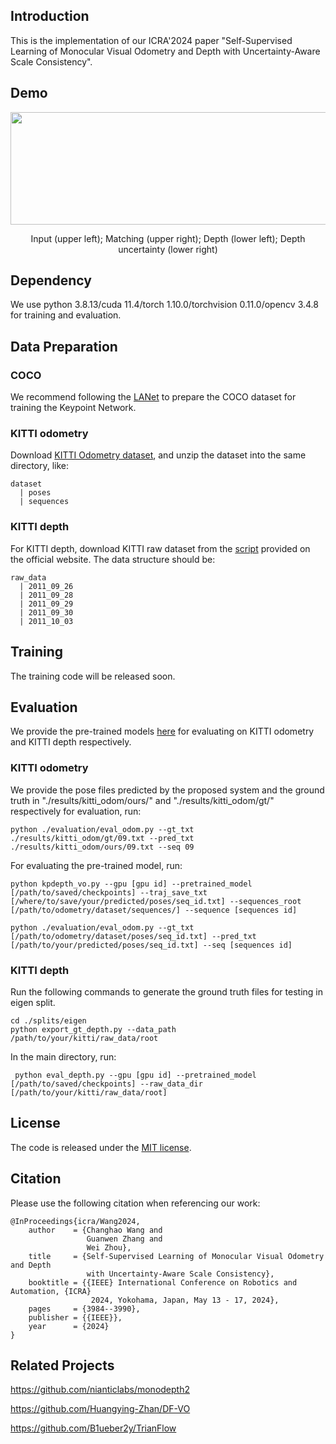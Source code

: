 ## Introduction
This is the implementation of our ICRA'2024 paper "Self-Supervised Learning of Monocular Visual Odometry and Depth with Uncertainty-Aware Scale Consistency".

## Demo

<div align="center">
<img src="./demo/demo.gif" width="600px" height="180px"  align=center />

Input (upper left); Matching (upper right); Depth (lower left); Depth uncertainty (lower right)

</div>

## Dependency
We use python 3.8.13/cuda 11.4/torch 1.10.0/torchvision 0.11.0/opencv 3.4.8 for training and evaluation.

## Data Preparation
### COCO
We recommend following the <a href="https://github.com/wangch-g/lanet">LANet</a> to prepare the COCO dataset for training the Keypoint Network.
### KITTI odometry
Download <a href="http://www.cvlibs.net/datasets/kitti/eval_odometry.php">KITTI Odometry dataset</a>, and unzip the dataset into the same directory, like:
```
dataset
  | poses
  | sequences
```

### KITTI depth
For KITTI depth, download KITTI raw dataset from the <a href="http://www.cvlibs.net/download.php?file=raw_data_downloader.zip">script</a> provided on the official website. The data structure should be:
```
raw_data
  | 2011_09_26
  | 2011_09_28
  | 2011_09_29
  | 2011_09_30
  | 2011_10_03
```

## Training
The training code will be released soon.

## Evaluation
We provide the pre-trained models <a href="https://pan.baidu.com/s/1mXhECSo9QePgPLAX9OY1dw?pwd=z9pd">here</a> for evaluating on KITTI odometry and KITTI depth respectively.
### KITTI odometry

We provide the pose files predicted by the proposed system and the ground truth in "./results/kitti_odom/ours/" and "./results/kitti_odom/gt/" respectively for evaluation, run:
```
python ./evaluation/eval_odom.py --gt_txt ./results/kitti_odom/gt/09.txt --pred_txt ./results/kitti_odom/ours/09.txt --seq 09
```

For evaluating the pre-trained model, run:
```
python kpdepth_vo.py --gpu [gpu id] --pretrained_model [/path/to/saved/checkpoints] --traj_save_txt [/where/to/save/your/predicted/poses/seq_id.txt] --sequences_root [/path/to/odometry/dataset/sequences/] --sequence [sequences id]

python ./evaluation/eval_odom.py --gt_txt [/path/to/odometry/dataset/poses/seq_id.txt] --pred_txt [/path/to/your/predicted/poses/seq_id.txt] --seq [sequences id]
```
### KITTI depth
Run the following commands to generate the ground truth files for testing in eigen split.
```
cd ./splits/eigen
python export_gt_depth.py --data_path /path/to/your/kitti/raw_data/root 
```
In the main directory, run:
```
 python eval_depth.py --gpu [gpu id] --pretrained_model [/path/to/saved/checkpoints] --raw_data_dir [/path/to/your/kitti/raw_data/root]
```

## License
The code is released under the [MIT license](LICENSE).


## Citation
Please use the following citation when referencing our work:
```
@InProceedings{icra/Wang2024,
    author    = {Changhao Wang and
                 Guanwen Zhang and
                 Wei Zhou},
    title     = {Self-Supervised Learning of Monocular Visual Odometry and Depth
                 with Uncertainty-Aware Scale Consistency},
    booktitle = {{IEEE} International Conference on Robotics and Automation, {ICRA}
                  2024, Yokohama, Japan, May 13 - 17, 2024},
    pages     = {3984--3990},
    publisher = {{IEEE}},
    year      = {2024}
}
```


## Related Projects
https://github.com/nianticlabs/monodepth2

https://github.com/Huangying-Zhan/DF-VO

https://github.com/B1ueber2y/TrianFlow
